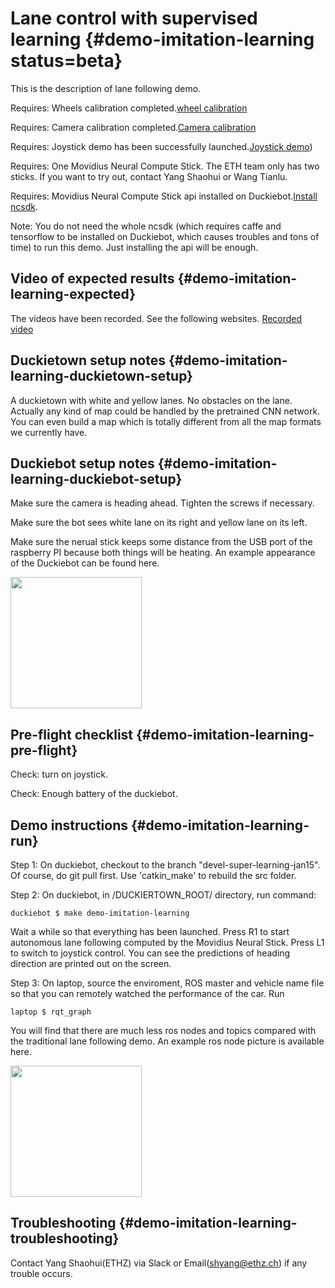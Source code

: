 # Lane control with supervised learning {#demo-imitation-learning status=beta}

This is the description of lane following demo.

<div class='requirements' markdown="1">

Requires: Wheels calibration completed.[wheel calibration](+opmanual_duckiebot#wheel-calibration)

Requires: Camera calibration completed.[Camera calibration](+opmanual_duckiebot#camera-calib)

Requires: Joystick demo has been successfully launched.[Joystick demo](+opmanual_duckiebot#rc-control))

Requires: One Movidius Neural Compute Stick. The ETH team only has two sticks. If you want to try out, contact Yang Shaohui or Wang Tianlu.

Requires: Movidius Neural Compute Stick api installed on Duckiebot.[Install ncsdk](http://purl.org/dth/ncsdk-install).

Note: You do not need the whole ncsdk (which requires caffe and tensorflow to be installed on Duckiebot, which causes troubles and tons of time) to run this demo. Just installing the api will be enough.

</div>

## Video of expected results {#demo-imitation-learning-expected}

The videos have been recorded. See the following websites. [Recorded video](https://youtu.be/FCP8Ndoxae0)

## Duckietown setup notes {#demo-imitation-learning-duckietown-setup}

A duckietown with white and yellow lanes. No obstacles on the lane. Actually any kind of map could be handled by the pretrained CNN network. You can even build a map which is totally different from all the map formats we currently have.

## Duckiebot setup notes {#demo-imitation-learning-duckiebot-setup}

Make sure the camera is heading ahead. Tighten the screws if necessary.

Make sure the bot sees white lane on its right and yellow lane on its left.

Make sure the nerual stick keeps some distance from the USB port of the raspberry PI because both things will be heating. An example appearance of the Duckiebot can be found here. [](#fig:Duckie_appearance)

 <div figure-id="fig:Duckie_appearance" figure-caption="The Duckiebot appearance">
      <img src="duckiebot-appearance-super-learning.jpg" style='width: 15em'/>
 </div>


## Pre-flight checklist {#demo-imitation-learning-pre-flight}

Check: turn on joystick.

Check: Enough battery of the duckiebot.

## Demo instructions {#demo-imitation-learning-run}

Step 1: On duckiebot, checkout to the branch "devel-super-learning-jan15". Of course, do git pull first. Use 'catkin_make' to rebuild the src folder.

Step 2: On duckiebot, in /DUCKIERTOWN_ROOT/ directory, run command:

    duckiebot $ make demo-imitation-learning

Wait a while so that everything has been launched. Press R1 to start autonomous lane following computed by the Movidius Neural Stick. Press L1 to switch to joystick control. You can see the predictions of heading direction are printed out on the screen.

Step 3: On laptop, source the enviroment, ROS master and vehicle name file so that you can remotely watched the performance of the car. Run

    laptop $ rqt_graph

You will find that there are much less ros nodes and topics compared with the traditional lane following demo. An example ros node picture is available here. [](#fig:ros_graph)

 <div figure-id="fig:ros_graph" figure-caption="The Ros graph">
      <img src="rosgraph-super-learning.png" style='width: 15em'/>
 </div>


## Troubleshooting {#demo-imitation-learning-troubleshooting}

Contact Yang Shaohui(ETHZ) via Slack or Email(shyang@ethz.ch) if any trouble occurs.
